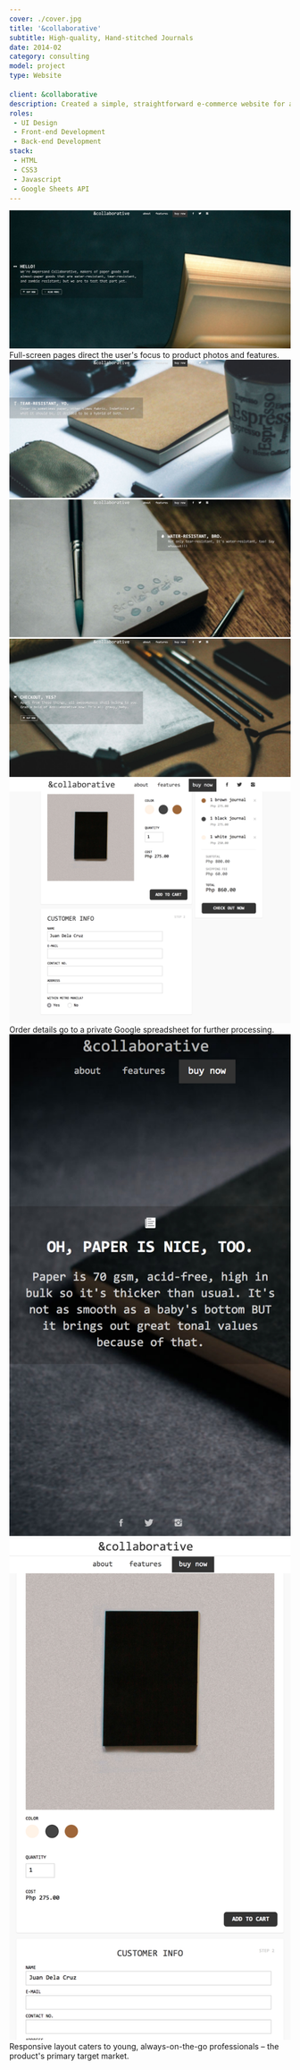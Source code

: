 ```yaml
---
cover: ./cover.jpg
title: '&collaborative'
subtitle: High-quality, Hand-stitched Journals
date: 2014-02
category: consulting
model: project
type: Website

client: &collaborative
description: Created a simple, straightforward e-commerce website for a small, bootstrapped business.
roles:
 - UI Design
 - Front-end Development
 - Back-end Development
stack:
 - HTML
 - CSS3
 - Javascript
 - Google Sheets API
---
```


<div class="ui-screenshot">
	<img alt="Slide 1" src="./1.jpg" title="Slide 1" />
</div>
<figcaption>
	Full-screen pages direct the user's focus to product photos and features.
</figcaption>

<div class="ui-screenshot">
	<img alt="Slide 2" src="./2.jpg" title="Slide 2" />
</div>

<div class="ui-screenshot">
	<img alt="Slide 3" src="./3.jpg" title="Slide 3" />
</div>

<div class="ui-screenshot">
	<img alt="Slide 4" src="./4.jpg" title="Slide 4" />
</div>

<div class="ui-screenshot">
	<img alt="Order Form" src="./shop.jpg" title="Order Form" />
</div>
<figcaption>
	Order details go to a private Google spreadsheet for further processing.
</figcaption>

<div class="grid two-column">
	<div class="ui-screenshot">
		<img alt="Mobile Slide" src="./mobile-slide.jpg" title="Mobile Slide" />
	</div>
	<div class="ui-screenshot">
		<img alt="Mobile Order Form" src="./mobile-shop.jpg" title="Mobile Order Form" />
	</div>
</div>
<figcaption>
	Responsive layout caters to young, always-on-the-go professionals – the product's primary target market.
</figcaption>
